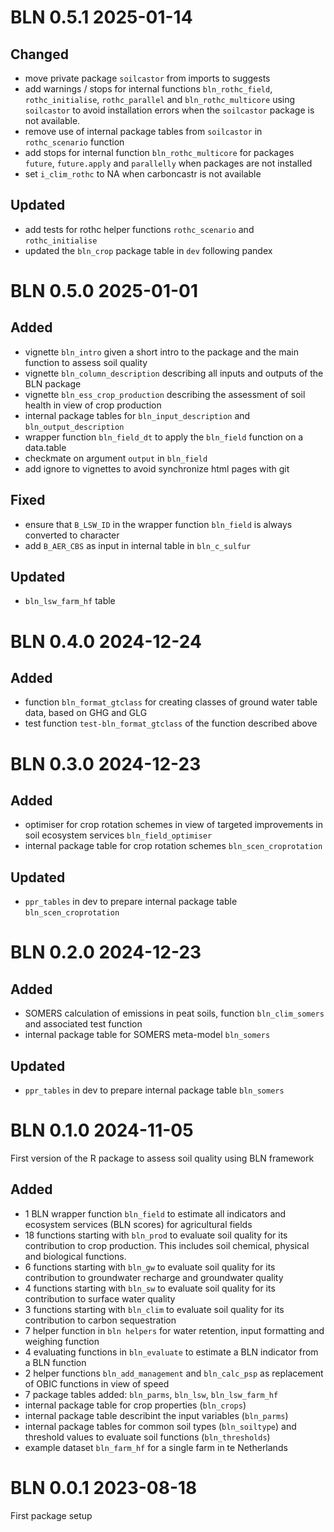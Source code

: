 # BLN 0.5.1 2025-01-14

## Changed
* move private package `soilcastor` from imports to suggests
* add warnings / stops for internal functions `bln_rothc_field`, `rothc_initialise`, `rothc_parallel` and `bln_rothc_multicore` using `soilcastor` to avoid installation errors when the `soilcastor` package is not available.
* remove use of internal package tables from `soilcastor` in `rothc_scenario` function
* add stops for internal function `bln_rothc_multicore` for packages `future`, `future.apply` and `parallelly` when packages are not installed 
* set `i_clim_rothc` to NA when carboncastr is not available

## Updated
* add tests for rothc helper functions `rothc_scenario` and `rothc_initialise`
* updated the `bln_crop` package table in `dev` following pandex

# BLN 0.5.0 2025-01-01

## Added
* vignette `bln_intro` given a short intro to the package and the main function to assess soil quality
* vignette `bln_column_description` describing all inputs and outputs of the BLN package
* vignette `bln_ess_crop_production` describing the assessment of soil health in view of crop production
* internal package tables for `bln_input_description` and `bln_output_description`
* wrapper function `bln_field_dt` to apply the `bln_field` function on a data.table
* checkmate on argument `output` in `bln_field`
* add ignore to vignettes to avoid synchronize html pages with git

## Fixed
* ensure that `B_LSW_ID` in the wrapper function `bln_field` is always converted to character
* add `B_AER_CBS` as input in internal table in `bln_c_sulfur`

## Updated
* `bln_lsw_farm_hf` table 

# BLN 0.4.0 2024-12-24

## Added
* function `bln_format_gtclass` for creating classes of ground water table data, based on GHG and GLG
* test function `test-bln_format_gtclass` of the function described above

# BLN 0.3.0 2024-12-23

## Added
* optimiser for crop rotation schemes in view of targeted improvements in soil ecosystem services `bln_field_optimiser`
* internal package table for crop rotation schemes `bln_scen_croprotation`

## Updated
* `ppr_tables` in dev to prepare internal package table `bln_scen_croprotation`

# BLN 0.2.0 2024-12-23 

## Added
* SOMERS calculation of emissions in peat soils, function `bln_clim_somers` and associated test function
* internal package table for SOMERS meta-model `bln_somers`

## Updated
* `ppr_tables` in dev to prepare internal package table `bln_somers`

# BLN 0.1.0 2024-11-05
First version of the R package to assess soil quality using BLN framework

## Added
* 1 BLN wrapper function `bln_field` to estimate all indicators and ecosystem services (BLN scores) for agricultural fields
* 18 functions starting with `bln_prod` to evaluate soil quality for its contribution to crop production. This includes soil chemical, physical and biological functions.
* 6 functions starting with `bln_gw` to evaluate soil quality for its contribution to groundwater recharge and groundwater quality
* 4 functions starting with `bln_sw` to evaluate soil quality for its contribution to surface water quality
* 3 functions starting with `bln_clim` to evaluate soil quality for its contribution to carbon sequestration
* 7 helper function in `bln helpers` for water retention, input formatting and weighing function
* 4 evaluating functions in `bln_evaluate` to estimate a BLN indicator from a BLN function
* 2 helper functions `bln_add_management` and `bln_calc_psp` as replacement of OBIC functions in view of speed
* 7 package tables added: `bln_parms`, `bln_lsw`,  `bln_lsw_farm_hf`
* internal package table for crop properties (`bln_crops`) 
* internal package table describint the input variables (`bln_parms`)
* internal package tables for common soil types (`bln_soiltype`) and threshold values to evaluate soil functions (`bln_thresholds`)
* example dataset `bln_farm_hf` for a single farm in te Netherlands

# BLN 0.0.1 2023-08-18
First package setup
